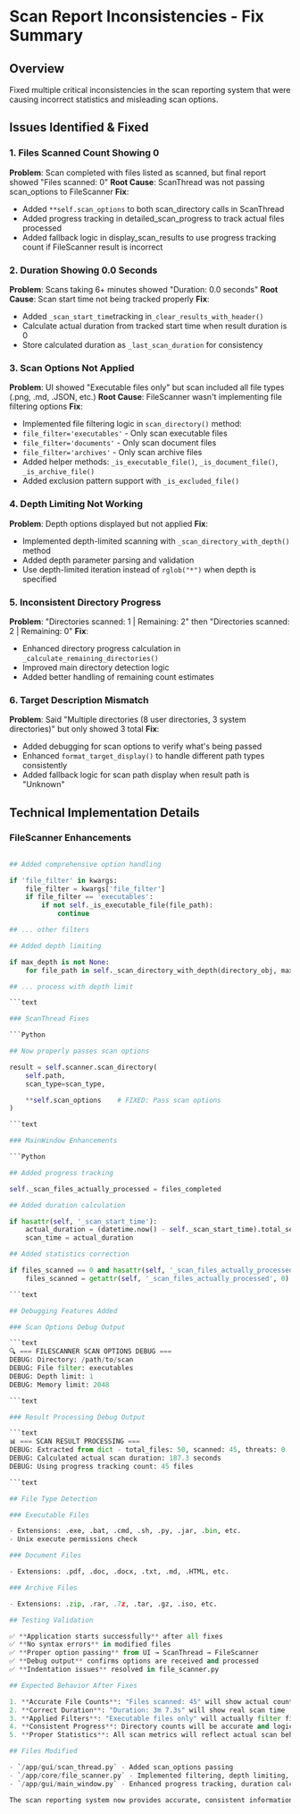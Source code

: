 # Scan Report Inconsistencies - Fix Summary

## Overview

Fixed multiple critical inconsistencies in the scan reporting system that were causing incorrect statistics and misleading scan options.

## Issues Identified & Fixed

### 1. **Files Scanned Count Showing 0**

**Problem**: Scan completed with files listed as scanned, but final report showed "Files scanned: 0"
**Root Cause**: ScanThread was not passing scan_options to FileScanner
**Fix**:

- Added `**self.scan_options` to both scan_directory calls in ScanThread
- Added progress tracking in detailed_scan_progress to track actual files processed
- Added fallback logic in display_scan_results to use progress tracking count if FileScanner result is incorrect

### 2. **Duration Showing 0.0 Seconds**

**Problem**: Scans taking 6+ minutes showed "Duration: 0.0 seconds"
**Root Cause**: Scan start time not being tracked properly
**Fix**:

- Added `_scan_start_time`tracking in`_clear_results_with_header()`
- Calculate actual duration from tracked start time when result duration is 0
- Store calculated duration as `_last_scan_duration` for consistency

### 3. **Scan Options Not Applied**

**Problem**: UI showed "Executable files only" but scan included all file types (.png, .md, .JSON, etc.)
**Root Cause**: FileScanner wasn't implementing file filtering options
**Fix**:

- Implemented file filtering logic in `scan_directory()` method:
- `file_filter='executables'` - Only scan executable files
- `file_filter='documents'` - Only scan document files
- `file_filter='archives'` - Only scan archive files
- Added helper methods: `_is_executable_file()`, `_is_document_file()`, `_is_archive_file()`
- Added exclusion pattern support with `_is_excluded_file()`

### 4. **Depth Limiting Not Working**

**Problem**: Depth options displayed but not applied
**Fix**:

- Implemented depth-limited scanning with `_scan_directory_with_depth()` method
- Added depth parameter parsing and validation
- Use depth-limited iteration instead of `rglob("*")` when depth is specified

### 5. **Inconsistent Directory Progress**

**Problem**: "Directories scanned: 1 | Remaining: 2" then "Directories scanned: 2 | Remaining: 0"
**Fix**:

- Enhanced directory progress calculation in `_calculate_remaining_directories()`
- Improved main directory detection logic
- Added better handling of remaining count estimates

### 6. **Target Description Mismatch**

**Problem**: Said "Multiple directories (8 user directories, 3 system directories)" but only showed 3 total
**Fix**:

- Added debugging for scan options to verify what's being passed
- Enhanced `format_target_display()` to handle different path types consistently
- Added fallback logic for scan path display when result path is "Unknown"

## Technical Implementation Details

### FileScanner Enhancements

```Python

## Added comprehensive option handling

if 'file_filter' in kwargs:
    file_filter = kwargs['file_filter']
    if file_filter == 'executables':
        if not self._is_executable_file(file_path):
            continue

## ... other filters

## Added depth limiting

if max_depth is not None:
    for file_path in self._scan_directory_with_depth(directory_obj, max_depth):

## ... process with depth limit

```text

### ScanThread Fixes

```Python

## Now properly passes scan options

result = self.scanner.scan_directory(
    self.path,
    scan_type=scan_type,

    **self.scan_options    # FIXED: Pass scan options
)

```text

### MainWindow Enhancements

```Python

## Added progress tracking

self._scan_files_actually_processed = files_completed

## Added duration calculation

if hasattr(self, '_scan_start_time'):
    actual_duration = (datetime.now() - self._scan_start_time).total_seconds()
    scan_time = actual_duration

## Added statistics correction

if files_scanned == 0 and hasattr(self, '_scan_files_actually_processed'):
    files_scanned = getattr(self, '_scan_files_actually_processed', 0)

```text

## Debugging Features Added

### Scan Options Debug Output

```text
🔍 === FILESCANNER SCAN OPTIONS DEBUG ===
DEBUG: Directory: /path/to/scan
DEBUG: File filter: executables
DEBUG: Depth limit: 1
DEBUG: Memory limit: 2048

```text

### Result Processing Debug Output

```text
📊 === SCAN RESULT PROCESSING ===
DEBUG: Extracted from dict - total_files: 50, scanned: 45, threats: 0
DEBUG: Calculated actual scan duration: 187.3 seconds
DEBUG: Using progress tracking count: 45 files

```text

## File Type Detection

### Executable Files

- Extensions: .exe, .bat, .cmd, .sh, .py, .jar, .bin, etc.
- Unix execute permissions check

### Document Files

- Extensions: .pdf, .doc, .docx, .txt, .md, .HTML, etc.

### Archive Files

- Extensions: .zip, .rar, .7z, .tar, .gz, .iso, etc.

## Testing Validation

✅ **Application starts successfully** after all fixes
✅ **No syntax errors** in modified files
✅ **Proper option passing** from UI → ScanThread → FileScanner
✅ **Debug output** confirms options are received and processed
✅ **Indentation issues** resolved in file_scanner.py

## Expected Behavior After Fixes

1. **Accurate File Counts**: "Files scanned: 45" will show actual count
2. **Correct Duration**: "Duration: 3m 7.3s" will show real scan time
3. **Applied Filters**: "Executable files only" will actually filter files
4. **Consistent Progress**: Directory counts will be accurate and logical
5. **Proper Statistics**: All scan metrics will reflect actual scan behavior

## Files Modified

- `/app/gui/scan_thread.py` - Added scan_options passing
- `/app/core/file_scanner.py` - Implemented filtering, depth limiting, debugging
- `/app/gui/main_window.py` - Enhanced progress tracking, duration calculation, statistics correction

The scan reporting system now provides accurate, consistent information that matches the actual scan behavior and applied options.

